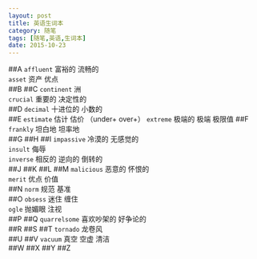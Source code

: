 ```yaml
---
layout: post
title: 英语生词本
category: 随笔
tags: [随笔,英语,生词本]
date: 2015-10-23
---
```

##A
`affluent` 富裕的 流畅的  
`asset` 资产 优点  
##B
##C
`continent` 洲  
`crucial` 重要的 决定性的  
##D
`decimal` 十进位的 小数的  
##E
`estimate` 估计 估价  （under+ over+）
`extreme` 极端的 极端 极限值
##F
`frankly` 坦白地 坦率地  
##G
##H
##I
`impassive` 冷漠的 无感觉的  
`insult` 侮辱  
`inverse` 相反的 逆向的 倒转的  
##J
##K
##L
##M
`malicious` 恶意的 怀恨的  
`merit` 优点 价值  
##N
`norm` 规范 基准  
##O
`obsess` 迷住 缠住  
`ogle` 抛媚眼 注视  
##P
##Q
`quarrelsome` 喜欢吵架的 好争论的  
##R
##S
##T
`tornado` 龙卷风  
##U
##V
`vacuum` 真空 空虚 清洁  
##W
##X
##Y
##Z